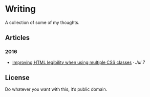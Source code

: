 # Writing

A collection of some of my thoughts.

## Articles

### 2016

- [Improving HTML legibility when using multiple CSS classes](articles/2016-07-07__improving-html-legibility-when-using-multiple-css-classes.md)
  · *Jul 7*

## License

Do whatever you want with this, it’s public domain.
